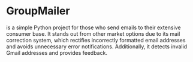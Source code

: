 # GroupMailer

is a simple Python project for those who send emails to their extensive consumer base. It stands out from other market options due to its mail correction system, which rectifies incorrectly formatted email addresses and avoids unnecessary error notifications. Additionally, it detects invalid Gmail addresses and provides feedback.
